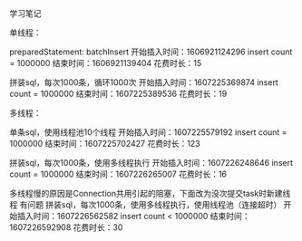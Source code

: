 学习笔记

单线程：

preparedStatement: batchInsert
开始插入时间：1606921124296
insert count = 1000000
结束时间：1606921139404
花费时长：15

拼装sql，每次1000条，循环1000次
开始插入时间：1607225369874
insert count = 1000000
结束时间：1607225389536
花费时长：19

多线程：

单条sql，使用线程池10个线程
开始插入时间：1607225579192
insert count = 1000000
结束时间：1607225702427
花费时长：123

拼装sql，每次1000条，使用多线程执行
开始插入时间：1607226248646
insert count = 1000000
结束时间：1607226265007
花费时长：16

多线程慢的原因是Connection共用引起的阻塞，下面改为没次提交task时新建线程
有问题
拼装sql，每次1000条，使用多线程执行，使用线程池（连接超时）
开始插入时间：1607226562582
insert count < 1000000
结束时间：1607226592908
花费时长：30